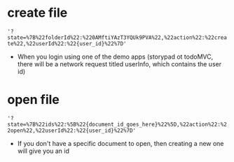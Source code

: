 # create file

`'?state=%7B%22folderId%22:%220AMftiYAzT3YQUk9PVA%22,%22action%22:%22create%22,%22userId%22:%22{user_id}%22%7D'`

* When you login using one of the demo apps (storypad ot todoMVC, there will be a network request titled userInfo, which contains the user id)

# open file
`'?state=%7B%22ids%22:%5B%22{document_id_goes_here}%22%5D,%22action%22:%22open%22,%22userId%22:%22{user_id}%22%7D'`

* If you don't have a specific document to open, then creating a new one will give you an id

